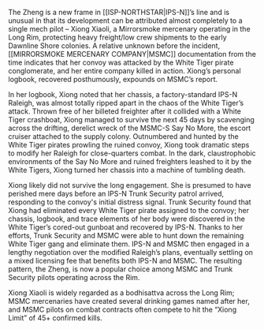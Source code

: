 The Zheng is a new frame in [[ISP-NORTHSTAR|IPS-N]]’s line and is unusual in that its development can be attributed almost completely to a single mech pilot – Xiong Xiaoli, a Mirrorsmoke mercenary operating in the Long Rim, protecting heavy freight/low crew shipments to the early Dawnline Shore colonies. A relative unknown before the incident, [[MIRRORSMOKE MERCENARY COMPANY|MSMC]] documentation from the time indicates that her convoy was attacked by the White Tiger pirate conglomerate, and her entire company killed in action. Xiong’s personal logbook, recovered posthumously, expounds on MSMC’s report.

In her logbook, Xiong noted that her chassis, a factory-standard IPS-N Raleigh, was almost totally ripped apart in the chaos of the White Tiger’s attack. Thrown free of her billeted freighter after it collided with a White Tiger crashboat, Xiong managed to survive the next 45 days by scavenging across the drifting, derelict wreck of the MSMC-S Say No More, the escort cruiser attached to the supply colony. Outnumbered and hunted by the White Tiger pirates prowling the ruined convoy, Xiong took dramatic steps to modify her Raleigh for close-quarters combat. In the dark, claustrophobic environments of the Say No More and ruined freighters leashed to it by the White Tigers, Xiong turned her chassis into a machine of tumbling death.

Xiong likely did not survive the long engagement. She is presumed to have perished mere days before an IPS-N Trunk Security patrol arrived, responding to the convoy's initial distress signal. Trunk Security found that Xiong had eliminated every White Tiger pirate assigned to the convoy; her chassis, logbook, and trace elements of her body were discovered in the White Tiger’s cored-out gunboat and recovered by IPS-N. Thanks to her efforts, Trunk Security and MSMC were able to hunt down the remaining White Tiger gang and eliminate them. IPS-N and MSMC then engaged in a lengthy negotiation over the modified Raleigh’s plans, eventually settling on a mixed licensing fee that benefits both IPS-N and MSMC. The resulting pattern, the Zheng, is now a popular choice among MSMC and Trunk Security pilots operating across the Rim.

Xiong Xiaoli is widely regarded as a bodhisattva across the Long Rim; MSMC mercenaries have created several drinking games named after her, and MSMC pilots on combat contracts often compete to hit the “Xiong Limit” of 45+ confirmed kills.
